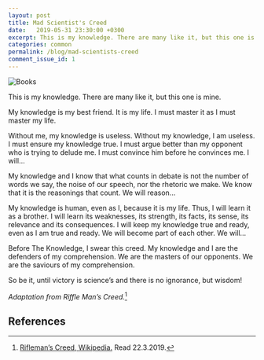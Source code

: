```yaml
---
layout: post
title: Mad Scientist's Creed
date:   2019-05-31 23:30:00 +0300
excerpt: This is my knowledge. There are many like it, but this one is mine. My knowledge is my best friend. It is my life. I must master it as I must master my life.
categories: common
permalink: /blog/mad-scientists-creed
comment_issue_id: 1
---
```


![Books](/assets/img/books.png)

This is my knowledge. There are many like it, but this one is mine.

My knowledge is my best friend. It is my life. I must master it as I must master my life.

Without me, my knowledge is useless. Without my knowledge, I am useless. I must ensure my knowledge true. I must argue better than my opponent who is trying to delude me. I must convince him before he convinces me. I will…

My knowledge and I know that what counts in debate is not the number of words we say, the noise of our speech, nor the rhetoric we make. We know that it is the reasonings that count. We will reason…

My knowledge is human, even as I, because it is my life. Thus, I will learn it as a brother. I will learn its weaknesses, its strength, its facts, its sense, its relevance and its consequences. I will keep my knowledge true and ready, even as I am true and ready. We will become part of each other. We will…

Before The Knowledge, I swear this creed. My knowledge and I are the defenders of my comprehension. We are the masters of our opponents. We are the saviours of my comprehension.

So be it, until victory is science’s and there is no ignorance, but wisdom!

*Adaptation from Riffle Man’s Creed.*[^1]

## References

[^1]: [Rifleman’s Creed, Wikipedia.](https://en.wikipedia.org/wiki/Rifleman%27s_Creed) Read 22.3.2019.
